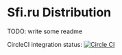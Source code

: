 Sfi.ru Distribution
========

TODO: write some readme

CircleCI integration status:
[![Circle CI](https://circleci.com/gh/sfi-ru/SfiDistr/tree/master.svg?style=svg)](https://circleci.com/gh/sfi-ru/SfiDistr/tree/master)

